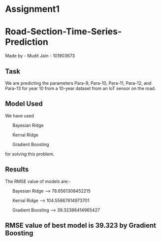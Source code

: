 # Assignment1
# Road-Section-Time-Series-Prediction

Made by - Mudit Jain - 101903673

## Task
We are predicting the parameters Para-9, Para-10, Para-11, Para-12, and Para-13 for year 10 from a 10-year dataset from an IoT sensor on the road.

## Model Used
We have used 
<ul>Bayesian Ridge</ul>
<ul>Kernal Ridge</ul>
<ul>Gradient Boosting</ul>
for solving this problem.

## Results
The RMSE value of models are:-
<ol>Bayesian Ridge    --> 78.6561308452215</ol>
<ol>Kernal Ridge      --> 104.55667814973701</ol>
<ol>Gradient Boosting --> 39.32386414965427</ol>

## RMSE value of best model is 39.323 by Gradient Boosting

